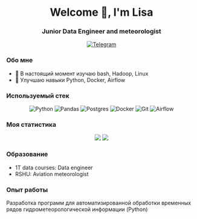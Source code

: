 <div id = "header" align = "center">
  <h1>Welcome 👋, I'm Lisa</h1>
  <h3>Junior Data Engineer and meteorologist</h3>
</div> 
<div id = "socials" align = "center">
  <a href = "https://t.me/polar_jabka">
    <img src = "https://img.shields.io/badge/Telegram-blue?style=for-the-badge&logo=telegram&logoColor=white" alt = "Telegram"/>
  </a>
</div>

### Обо мне 

- 🌱 В настоящий момент изучаю bash, Hadoop, Linux
- 🌻 Улучшаю навыки Python, Docker, Airflow


### Используемый стек

<div id = "icons" align = "center">   
  
  ![Python](https://img.shields.io/badge/python-3670A0?style=for-the-badge&logo=python&logoColor=ffdd54)
  ![Pandas](https://img.shields.io/badge/pandas-%23150458.svg?style=for-the-badge&logo=pandas&logoColor=white)
  ![Postgres](https://img.shields.io/badge/postgres-%23316192.svg?style=for-the-badge&logo=postgresql&logoColor=white)
  ![Docker](https://img.shields.io/badge/docker-%230db7ed.svg?style=for-the-badge&logo=docker&logoColor=white)
  ![Git](https://img.shields.io/badge/git-%23F05033.svg?style=for-the-badge&logo=git&logoColor=white)
  ![Airflow](https://img.shields.io/badge/Apache%20Airflow-017CEE?style=for-the-badge&logo=Apache%20Airflow&logoColor=white)
  
</div>


### Моя статистика

<div id = "stat" align = "center">
  <p>
  <img src = "http://github-profile-summary-cards.vercel.app/api/cards/repos-per-language?username=PolarJaba&theme=dark"> 
  <img src = "http://github-profile-summary-cards.vercel.app/api/cards/productive-time?username=PolarJaba&theme=dark&utcOffset=8"/>
  </p>
</div>

### Образование

- 1T data courses: Data engineer
- RSHU: Aviation meteorologist 

### Опыт работы

Разработка программ для автоматизированной обработки временных рядов гидрометеорологической информации (Python)







